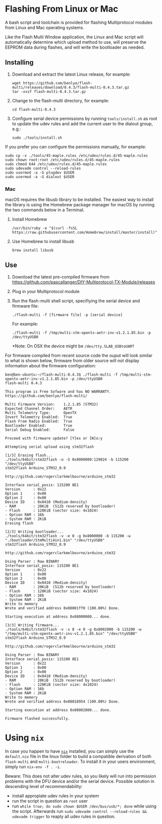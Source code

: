 # Flashing From Linux or Mac
A bash script and toolchain is provided for flashing Multiprotocol modules from Linux and Mac operating systems.  

Like the Flash Multi Window application, the Linux and Mac script will automatically determine which upload method to use, will preserve the EEPROM data during flashes, and will write the bootloader as needed.

## Installing
1. Download and extract the latest Linux release, for example:

   ```
   wget https://github.com/benlye/flash-multi/releases/download/0.4.3/flash-multi-0.4.3.tar.gz
   tar -xvzf flash-multi-0.4.3.tar.gz
   ```
   
1. Change to the flash-multi directory, for example:

   `cd flash-multi-0.4.3`
   
1. Configure serial device permissions by running `tools/install.sh` as root to update the udev rules and add the current user to the dialout group, e.g.:
   
   `sudo ./tools/install.sh`

If you prefer you can configure the permissions manually, for example:
```
sudo cp -v ./tools/45-maple.rules /etc/udev/rules.d/45-maple.rules
sudo chown root:root /etc/udev/rules.d/45-maple.rules
sudo chmod 644 /etc/udev/rules.d/45-maple.rules
sudo udevadm control --reload-rules
sudo usermod -a -G plugdev $USER
sudo usermod -a -G dialout $USER
```
### Mac
macOS requires the libusb library to be installed. The easiest way to install the library is using the Homebrew package manager for macOS by running the two commands below in a Terminal.

1. Install Homebrew

   `/usr/bin/ruby -e "$(curl -fsSL https://raw.githubusercontent.com/Homebrew/install/master/install)"`

1. Use Homebrew to install libusb

   `brew install libusb`

## Use
1. Download the latest pre-compiled firmware from https://github.com/pascallanger/DIY-Multiprotocol-TX-Module/releases
1. Plug in your Multiprotocol module
1. Run the flash-multi shell script, specifiying the serial device and firmware file:

   `./flash-multi -f [firmware file] -p [serial device]`

   For example:
   
   `./flash-multi -f /tmp/multi-stm-opentx-aetr-inv-v1.2.1.85.bin -p /dev/ttyUSB0 `
   
   *Note: On OSX the device might be `/dev/tty.SLAB_USBtoUART`
   
For firmware compiled from recent source code the ouput will look similar to what is shown below, firmware from older source will not display information about the firmware configuration:

```
ben@ben-ubuntu:~/flash-multi-0.4.3$ ./flash-multi -f /tmp/multi-stm-opentx-aetr-inv-v1.2.1.85.bin -p /dev/ttyUSB0
flash-multi 0.4.3

This program is Free Sofware and has NO WARRANTY.
https://github.com/benlye/flash-multi/

Multi Firmware Version:    1.2.1.85 (STM32)
Expected Channel Order:    AETR
Multi Telemetry Type:      OpenTX
Invert Telemetry Enabled:  True
Flash From Radio Enabled:  True
Bootloader Enabled:        True
Serial Debug Enabled:      False

Proceed with firmware update? [Y]es or [N]o:y

Attempting serial upload using stm32flash

[1/3] Erasing flash...
./tools/64bit/stm32flash -o -S 0x8000000:129024 -b 115200 "/dev/ttyUSB0"
stm32flash Arduino_STM32_0.9

http://github.com/rogerclarkmelbourne/arduino_stm32

Interface serial_posix: 115200 8E1
Version      : 0x22
Option 1     : 0x00
Option 2     : 0x00
Device ID    : 0x0410 (Medium-density)
- RAM        : 20KiB  (512b reserved by bootloader)
- Flash      : 128KiB (sector size: 4x1024)
- Option RAM : 16b
- System RAM : 2KiB
Erasing flash

[2/3] Writing bootloader...
./tools/64bit/stm32flash -v -e 0 -g 0x8000000 -b 115200 -w "./bootloader/StmMulti4in1.bin" "/dev/ttyUSB0"
stm32flash Arduino_STM32_0.9

http://github.com/rogerclarkmelbourne/arduino_stm32

Using Parser : Raw BINARY
Interface serial_posix: 115200 8E1
Version      : 0x22
Option 1     : 0x00
Option 2     : 0x00
Device ID    : 0x0410 (Medium-density)
- RAM        : 20KiB  (512b reserved by bootloader)
- Flash      : 128KiB (sector size: 4x1024)
- Option RAM : 16b
- System RAM : 2KiB
Write to memory
Wrote and verified address 0x08001ff0 (100.00%) Done.

Starting execution at address 0x08000000... done.

[3/3] Writing firmware...
./tools/64bit/stm32flash -v -s 8 -e 0 -g 0x8002000 -b 115200 -w "/tmp/multi-stm-opentx-aetr-inv-v1.2.1.85.bin" "/dev/ttyUSB0"
stm32flash Arduino_STM32_0.9

http://github.com/rogerclarkmelbourne/arduino_stm32

Using Parser : Raw BINARY
Interface serial_posix: 115200 8E1
Version      : 0x22
Option 1     : 0x00
Option 2     : 0x00
Device ID    : 0x0410 (Medium-density)
- RAM        : 20KiB  (512b reserved by bootloader)
- Flash      : 128KiB (sector size: 4x1024)
- Option RAM : 16b
- System RAM : 2KiB
Write to memory
Wrote and verified address 0x08018954 (100.00%) Done.

Starting execution at address 0x08002000... done.

Firmware flashed successfully.

```

# Using `nix`

In case you happen to have [`nix`](https://nixos.org/explore.html) installed,
you can simply use the `default.nix` file in the linux folder to build a
compatible derivation of both `flash-multi` and `multi-bootreloader`. To
install it in your users environment, simply run `nix-env -f . -i`.

Beware: This does not alter udev rules, so you likely will run into permission
problems with the DFU device and/or the serial device. Possible solution in
descending level of recommendability:

+ install appropiate udev rules in your system
+ run the script in question as `root` user
+ run `while true; do sudo chown $USER /dev/bus/usb/*; done` while using the
  script. Afterwards run `sudo udevadm control --reload-rules && udevadm trigger` to
  reaply all udev rules in question.
